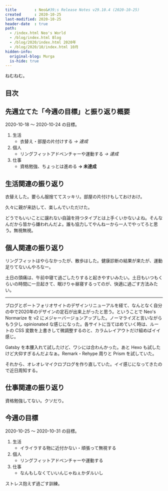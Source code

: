 ```yaml
---
title        : Neo&#39;s Release Notes v29.10.4 (2020-10-25)
created      : 2020-10-25
last-modified: 2020-10-25
header-date  : true
path:
  - /index.html Neo's World
  - /blog/index.html Blog
  - /blog/2020/index.html 2020年
  - /blog/2020/10/index.html 10月
hidden-info:
  original-blog: Murga
  is-hide: true
---
```


ねむねむ。

## 目次

## 先週立てた「今週の目標」と振り返り概要

2020-10-18 〜 2020-10-24 の目標。

1. 生活
    - 衣替え・部屋の片付けする _→ 達成_
2. 個人
    - リングフィットアドベンチャーや運動する _→ 達成_
3. 仕事
    - 資格勉強、ちょっとは進める __→ 未達成__

## 生活関連の振り返り

衣替えした。要らん服捨ててスッキリ。部屋の片付けもしておけおけ。

久々に親が来訪して、楽しんでいただけた。

どうでもいいことに譲れない自論を持つタイプとは上手くいかないよね。そんなんだから皆から嫌われんだよ。誰も協力してやんねーから一人でやってろと思う。無視無視。

## 個人関連の振り返り

リングフィットはやらなかったが、散歩はした。健康診断の結果が来たが、運動足りてないんやろなー。

土日の頭痛は、午前中寝て過ごしたりすると起きやすいみたい。土日もいつもくらいの時間に一旦起きて、眠けりゃ昼寝するってのが、快適に過ごす方法みたい。

---

ブログとポートフォリオサイトのデザインリニューアルを経て、なんとなく自分の中で2020年のデザインの定石が出来上がったと思う。ということで Neo's Normarize を v2 にメジャーバージョンアップした。ノーマライズと言いながらもう少し opinionated な感じになった。各サイトに当てはめていく時は、ルートの CSS 変数を上書きして微調整するのと、カラムレイアウトだけ組めばイイ感じ。

Gatsby を本腰入れて試したけど、ワシには合わんかった。あと Hexo も試したけど大仰すぎるんだよなぁ。Remark・Rehype 周りと Prism を試していた。

それから、オレオレマイクロブログを作り直していた。イイ感じになってきたので近日周知する。

## 仕事関連の振り返り

資格勉強してない。クソだり。

## 今週の目標

2020-10-25 〜 2020-10-31 の目標。

1. 生活
    - イライラする物に近付かない・頑張って無視する
2. 個人
    - リングフィットアドベンチャーや運動する
3. 仕事
    - なんもしなくていいんじゃねぇかダルいし

ストレス抱えず過ごす訓練。

